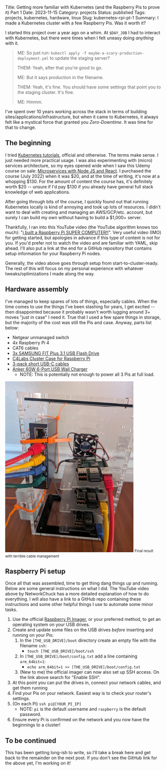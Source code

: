 Title: Getting more familiar with Kubernetes (and the Raspberry Pis to prove it) Part 1
Date: 2023-11-15
Category: projects
Status: published
Tags: projects, kubernetes, hardware, linux
Slug: kubernetes-rpi-pt-1
Summary: I made a Kubernetes cluster with a few Raspberry Pis. Was it worth it?

I started this project over a year ago on a whim. At `$DAY_JOB` I had to interact with Kubernetes,
but there were times when I felt uneasy doing _anything_ with it.

> ME: So just run: `kubectl apply -f maybe-a-scary-production-deployment.yml` to update the staging
> server?
>
> THEM: Yeah, after that you're good to go.
>
> ME: But it says production in the filename.
>
> THEM: Yeah, it's fine. You should have some settings that point you to the staging cluster. It's
> fine.
>
> ME: Hmmm.

I've spent over 10 years working across the stack in terms of building
sites/applications/infrastructure, but when it came to Kubernetes, it always felt like a mystical
force that granted you _Zero-Downtime_. It was time for that to change.

## The beginning

I tried [Kubernetes tutorials](https://kubernetes.io/docs/tutorials/), official and otherwise. The
terms make sense. I just needed more practical usage. I was also experimenting with (micro) services
architecture, so my eyes opened wide when I saw this Udemy course on
sale: [Microservices with Node JS and React](https://www.udemy.com/share/102VKE3@NvvIV6zas3ZRCkOZ-CK1CvlzrQbw3VaIn_MMF81SNtGH5RrXe8g4Lhcs2yt1e3x2qw==/).
I purchased the course (July 2022) when it was $20, and at the time of writing, it's now at a
whopping $130. For the amount of content the course has, it's definitely worth $20 -- unsure if I'd
pay $130 if you already have general full stack knowledge of web applications.

After going through bits of the course, I quickly found out that running Kubernetes locally is kind
of annoying and took up lots of resources. I didn't want to deal with creating and managing an
AWS/GCP/etc. account, but surely I can build my own without having to build a $1,000+ server.

Thankfully, I ran into this YouTube video (the YouTube algorithm knows too
much): "[i built a Raspberry Pi SUPER COMPUTER!!](https://www.youtube.com/watch?v=X9fSMGkjtug)".
Very useful video (IMO) for getting started, but apologies in advance if this type of content is
not for you. If you'd prefer not to watch the video and are familiar with YAML, skip ahead. I'll
also put a link at the end for a GitHub repository that contains setup information for your
Raspberry Pi nodes.

Generally, the video above goes through setup from start-to-cluster-ready. The rest of this will
focus on my personal experience with whatever tweaks/optimizations I made along the way.

## Hardware assembly

I've managed to keep spares of lots of things, especially cables. When the time comes to use the
things I've been stashing for years, I get excited -- then disappointed because it probably wasn't
worth lugging around 3+ moves "just in case" I need it. True that I used a few spare things in
storage, but the majority of the cost was still the Pis and case. Anyway, parts list below:

* Netgear unmanaged switch
* 4x Raspberry Pi 4
* CAT6 cables
* [3x SAMSUNG FIT Plus 3.1 USB Flash Drive](https://www.amazon.com/gp/product/B07D7PDLXC/)
* [C4Labs Cluster Case for Raspberry Pi](https://www.amazon.com/gp/product/B07D5MJ7PQ/)
* [3-pack short USB-C cables](https://www.amazon.com/gp/product/B0BBFP95GD)
* [Anker 60W 6-Port USB Wall Charger](https://www.amazon.com/gp/product/B00P933OJC)
    * NOTE: This is potentially not enough to power all 3 Pis at full load.

<div class="flex flex-col justify-center text-center">
    <img class="m-0" alt="Raspberry Pi cluster" src="../images/pi-cluster-side.jpg" />
    <small>Final result with terrible cable management</small>
</div>

## Raspberry Pi setup

Once all that was assembled, time to get thing dang things up and running. Below are some general
instructions on what I did. The YouTube video above by NetworkChuck has a more detailed explanation
of how to do everything. I will also have a link to a GitHub repo containing these instructions and
some other helpful things I use to automate some minor tasks.

1. Use the
   official [Raspberry Pi Imager](https://www.raspberrypi.com/documentation/computers/getting-started.html#installing-the-operating-system),
   or your preferred method, to get an operating system on your USB drives.
2. Create and update some files on the USB drives _before_ inserting and running on your Pis:
    1. In the `[THE_USB_DRIVE]/boot` directory create an empty file with the filename `ssh`:
        * `touch [THE_USB_DRIVE]/boot/ssh`
    2. In `[THE_USB_DRIVE]/boot/config.txt` add a line containing `arm_64bit=1`:
        * `echo arm_64bit=1 >> [THE_USB_DRIVE]/boot/config.txt`
    3. (New to me) the official imager can now also set up SSH access. On the link above search
       for "Enable SSH".
3. At this point you can put the drives in, connect your network cables, and get them running
4. Find your Pis on your network. Easiest way is to check your router's settings.
5. (On each Pi) `ssh pi@[YOUR_PI_IP]`
    * NOTE: `pi` is the default username and `raspberry` is the default password.
6. Ensure every Pi is confirmed on the network and you now have the beginnings to a cluster!

## To be continued

This has been getting long-ish to write, so I'll take a break here and get back to the remainder on
the next post. If you don't see the GitHub link for the above yet, I'm working on it!
